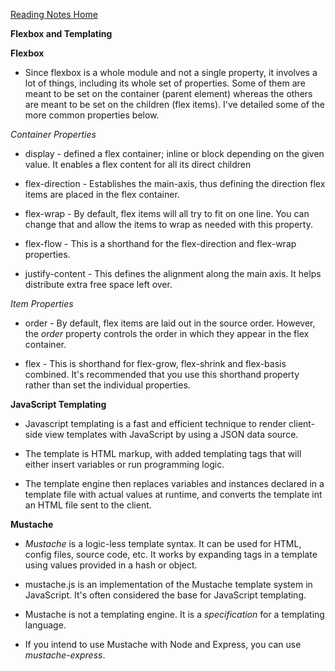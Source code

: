 [Reading Notes Home](https://d-d-wolfe.github.io/reading-notes/)

**Flexbox and Templating**

**Flexbox**

- Since flexbox is a whole module and not a single property, it involves a lot of things, including its whole set of properties. Some of them are meant to be set on the container (parent element) whereas the others are meant to be set on the children (flex items). I've detailed some of the more common properties below.

*Container Properties*

- display - defined a flex container; inline or block depending on the given value. It enables a flex content for all its direct children

- flex-direction - Establishes the main-axis, thus defining the direction flex items are placed in the flex container.

- flex-wrap - By default, flex items will all try to fit on one line. You can change that and allow the items to wrap as needed with this property.

- flex-flow - This is a shorthand for the flex-direction and flex-wrap properties.

- justify-content - This defines the alignment along the main axis. It helps distribute extra free space left over.

*Item Properties*

- order - By default, flex items are laid out in the source order. However, the *order* property controls the order in which they appear in the flex container.

- flex - This is shorthand for flex-grow, flex-shrink and flex-basis combined. It's recommended that you use this shorthand property rather than set the individual properties.





**JavaScript Templating**

- Javascript templating is a fast and efficient technique to render client-side view templates with JavaScript by using a JSON data source.

- The template is HTML markup, with added templating tags that will either insert variables or run programming logic.

- The template engine then replaces variables and instances declared in a template file with actual values at runtime, and converts the template int an HTML file sent to the client.

**Mustache**

- *Mustache* is a logic-less template syntax. It can be used for HTML, config files, source code, etc. It works by expanding tags in a template using values provided in a hash or object.

- mustache.js is an implementation of the Mustache template system in JavaScript. It's often considered the base for JavaScript templating.

- Mustache is not a templating engine. It is a *specification* for a templating language.

- If you intend to use Mustache with Node and Express, you can use *mustache-express*.